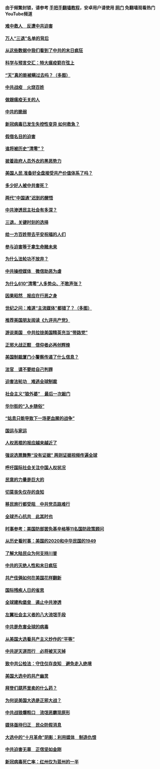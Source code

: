 #### 由于频繁封锁，请参考 [手把手翻墙教程](https://github.com/gfw-breaker/guides/wiki/)，安卓用户请使用 [网门](https://github.com/gfw-breaker/nogfw/blob/master/dl.md?t=01142200) 免翻墙观看热门YouTube频道 

#### [难中救人　反遭中共迫害](../pages/251/418414.md?t=01142200) 

#### [万人“三退”名单的背后](../pages/251/418505.md?t=01142200) 

#### [从这些数据中我们看到了中共的末日疯狂](../pages/251/418420.md?t=01142200) 

#### [科学与预言交汇：特大瘟疫箭在弦上](../pages/251/418266.md?t=01142200) 

#### [“天”真的能被瞒过去吗？（多图）](../pages/251/418308.md?t=01142200) 

#### [中共战疫　火烧百姓](../pages/251/418220.md?t=01142200) 

#### [做跟瘟疫无关的人](../pages/251/418171.md?t=01142200) 

#### [中共的脆弱](../pages/251/418196.md?t=01142200) 

#### [新冠病毒已发生失控性变异 如何救急？](../pages/251/418032.md?t=01142200) 

#### [假借名目的迫害](../pages/251/418055.md?t=01142200) 

#### [谁将被历史“清零”？](../pages/251/417485.md?t=01142200) 

#### [披着政府人员外衣的黑恶势力](../pages/251/417442.md?t=01142200) 

#### [美国人民 准备好全盘接受共产价值体系了吗？](../pages/251/417491.md?t=01142200) 

#### [多少好人被中共害死？](../pages/251/417144.md?t=01142200) 

#### [两代“中国通”迟到的醒悟](../pages/251/417064.md?t=01142200) 

#### [中共渗透民主社会有多深？](../pages/251/417063.md?t=01142200) 

#### [三退，关键时刻的选择](../pages/251/416969.md?t=01142200) 

#### [给一方百姓带去平安祝福的人们](../pages/251/416941.md?t=01142200) 

#### [参与迫害等于拿生命赌未来](../pages/251/416856.md?t=01142200) 

#### [为什么法轮功不放弃？](../pages/251/416864.md?t=01142200) 

#### [中共操控媒体　微信助恶为虐](../pages/251/416724.md?t=01142200) 

#### [为什么610“清零”人多势众、不敢声张？](../pages/251/416632.md?t=01142200) 

#### [因果昭然　报应在行恶之身](../pages/251/416582.md?t=01142200) 

#### [世纪之问：难道“主流媒体”都错了？（多图）](../pages/251/416571.md?t=01142200) 

#### [推荐美国朋友阅读《九评共产党》](../pages/251/416510.md?t=01142200) 

#### [游说美国　中共拉拢美国精英充当“带路党”](../pages/251/416529.md?t=01142200) 

#### [正邪大战正酣　信仰者必再创辉煌](../pages/251/416433.md?t=01142200) 

#### [美国制裁厦门小警察传递了什么信息？](../pages/251/416432.md?t=01142200) 

#### [法官　请不要给自己判罪](../pages/251/416379.md?t=01142200) 

#### [迫害法轮功　难逃全球制裁](../pages/251/416380.md?t=01142200) 

#### [社会主义“狼外婆”　最后一次敲门](../pages/251/416394.md?t=01142200) 

#### [华尔街的“入乡随俗”](../pages/251/416395.md?t=01142200) 

#### [“姑息只能导致下一场更血腥的战争”](../pages/251/416223.md?t=01142200) 

#### [国运与家运](../pages/251/416224.md?t=01142200) 

#### [人权恶棍的报应越来越近了](../pages/251/416276.md?t=01142200) 

#### [强说选票舞弊“没有证据” 两则证据视频传遍全球](../pages/251/416227.md?t=01142200) 

#### [呼吁国际社会关注中国人权状况](../pages/251/416135.md?t=01142200) 

#### [民意的力量是巨大的](../pages/251/416222.md?t=01142200) 

#### [切莫丧失仅存的良知](../pages/251/416134.md?t=01142200) 

#### [移民旅行都受阻　中共党员路难行](../pages/251/416033.md?t=01142200) 

#### [全球齐心抗共　此其时也](../pages/251/415989.md?t=01142200) 

#### [时事参考：美国防部罢免基辛格等11名国防政策顾问](../pages/251/415970.md?t=01142200) 

#### [从历史看时事：美国的2020和中华民国的1949](../pages/251/415949.md?t=01142200) 

#### [了解大陆民众为何支持川普](../pages/251/415950.md?t=01142200) 

#### [中共的灭绝人性和末日疯狂](../pages/251/415944.md?t=01142200) 

#### [共产伎俩如何在美国花样翻新](../pages/251/415908.md?t=01142200) 

#### [国际残疾人日的省思](../pages/251/415849.md?t=01142200) 

#### [全球建构堡垒　遏止中共渗透](../pages/251/415850.md?t=01142200) 

#### [左翼社会主义者的八大流氓手段](../pages/251/415802.md?t=01142200) 

#### [中共是危害全球的病毒](../pages/251/415569.md?t=01142200) 

#### [从美国大选看共产主义炒作的“平等”](../pages/251/415654.md?t=01142200) 

#### [中共逆天道而行　必将被天灭掉](../pages/251/415626.md?t=01142200) 

#### [致中共公检法：守住仅存良知　避免走入绝境](../pages/251/415627.md?t=01142200) 

#### [美国大选中的共产幽灵](../pages/251/415618.md?t=01142200) 

#### [拜登们葫芦里卖的什么药？](../pages/251/415531.md?t=01142200) 

#### [为何说美国大选是正邪大战？](../pages/251/415530.md?t=01142200) 

#### [中共战狼爆粗口　流氓恶霸现原形](../pages/251/415426.md?t=01142200) 

#### [媒体亟待归正　民众防假消息](../pages/251/415402.md?t=01142200) 

#### [大选中的“十月革命”阴影：利用媒体　制造仇恨](../pages/251/415334.md?t=01142200) 

#### [中共迫害无辜　正信坚如金刚](../pages/251/415307.md?t=01142200) 

#### [新冠病毒死亡率：红州仅为蓝州的一半](../pages/251/415164.md?t=01142200) 


